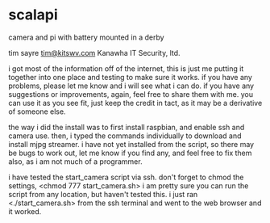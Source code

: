 # scalapi
camera and pi with battery mounted in a derby

tim sayre tim@kitswv.com Kanawha IT Security, ltd. 

i got most of the information off of the internet, this is just me putting it together into one place and testing
to make sure it works.  if you have any problems, please let me know and i will see what i can do.  if you have 
any suggestions or improvements, again, feel free to share them with me.  you can use it as you see fit, just keep 
the credit in tact, as it may be a derivative of someone else.  

the way i did the install was to first install raspbian, and enable ssh and camera use.  then, i typed the commands
individually to download and install mjpg streamer.  i have not yet installed from the script, so there may be bugs 
to work out, let me know if you find any, and feel free to fix them also, as i am not much of a programmer.

i have tested the start_camera script via ssh.  don't forget to chmod the settings, <chmod 777 start_camera.sh>
i am pretty sure you can run the script from any location, but haven't tested this.  i just ran <./start_camera.sh>
from the ssh terminal and went to the web browser and it worked.  
